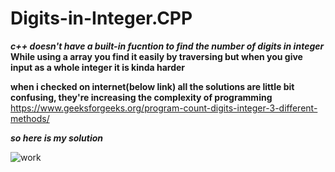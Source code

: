 # Digits-in-Integer.CPP

***c++ doesn't have a built-in fucntion to find the number of digits in integer***
**While using a array you find it easily by traversing but when you give input as a whole integer it is kinda harder**

**when i checked on internet(below link) all the solutions are little bit confusing, they're increasing the complexity of programming** \
https://www.geeksforgeeks.org/program-count-digits-integer-3-different-methods/

***so here is my solution***


![work](https://user-images.githubusercontent.com/96343958/194768682-7cd25328-c898-48a9-b94c-4571392c96d9.jpg )


